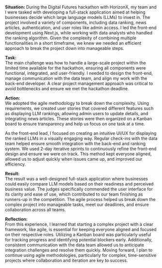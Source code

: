 **Situation:**
During the Digital Futures hackathon with HorizonX, my team and I were tasked with developing a full-stack application aimed at helping businesses decide which large language models (LLMs) to invest in. The project involved a variety of components, including data ranking, news articles, authentication, and user roles like admin access. I led the front-end development using Next.js, while working with data analysts who handled the ranking algorithm. Given the complexity of combining multiple functionalities in a short timeframe, we knew we needed an efficient approach to break the project down into manageable steps.

**Task:**  
The main challenge was how to handle a large-scale project within the limited time available for the hackathon, ensuring all components were functional, integrated, and user-friendly. I needed to design the front-end, manage communication with the data team, and align my work with the back-end developer. A clear project management approach was critical to avoid bottlenecks and ensure we met the hackathon deadline.

**Action:**  
We adopted the agile methodology to break down the complexity. Using requirements, we created user stories that covered different features such as displaying LLM rankings, allowing admin users to update details, and integrating news articles. These stories were then organized on a Kanban board to ensure transparency and help us focus on one task at a time.

As the front-end lead, I focused on creating an intuitive UI/UX for displaying the ranked LLMs in a visually engaging way. Regular check-ins with the data team helped ensure smooth integration with the back-end and ranking system. We used 2-day iterative sprints to continuously refine the front-end design and ensure we were on track. This method kept everyone aligned, allowed us to adjust quickly when issues came up, and improved our efficiency.

**Result:**  
The result was a well-designed full-stack application where businesses could easily compare LLM models based on their readiness and perceived business value. The judges specifically commended the user interface for its clarity and ease of use, which contributed to our team finishing as runners-up in the competition. The agile process helped us break down the complex project into manageable tasks, meet our deadlines, and ensure collaboration across all teams.

**Reflection:**  
From this experience, I learned that starting a complex project with a clear framework, like agile, is essential for keeping everyone aligned and focused on their respective roles. Utilizing a Kanban board was particularly useful for tracking progress and identifying potential blockers early. Additionally, consistent communication with the data team allowed us to anticipate integration challenges and resolve them quickly. Moving forward, I plan to continue using agile methodologies, particularly for complex, time-sensitive projects where collaboration and iteration are key to success.

